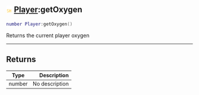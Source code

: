 ## ![shared](../../.gitbook/assets/shared.png) [Player](./readme/player.md):getOxygen

```lua
number Player:getOxygen()
```

Returns the current player oxygen

------
## Returns

| Type   | Description |
| ------ | ----------: |
| number | No description |

